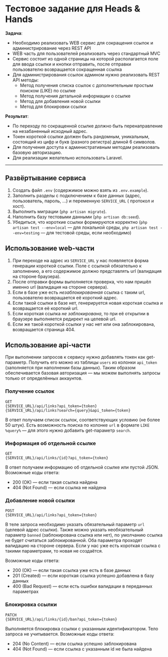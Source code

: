 # Тестовое задание для Heads & Hands

**Задача**:

- Необходимо реализовать WEB сервис для сокращения ссылок и администрирование через REST API
- WEB часть для пользователей реализовать через стандартный MVC
- Сервис состоит из одной страницы на которой располагается поле для ввода ссылки и кнопки отправить, после отправки
  пользователю возвращается сокращенная ссылка
- Для администрирования ссылок админом нужно реализовать REST API методы:
    - Метод получения списка ссылок с дополнительным простым поиском (LIKE) по ссылке
    - Метод получения детальной информации о ссылке
    - Метод для добавления новой ссылки
    - Метод для блокировки ссылки

**Результат**:

- По переходу по сокращенной ссылке должно быть перенаправление на незабаненный исходный адрес.
- Токен короткой ссылки должен быть рандомным, уникальным, состоящий из цифр и букв (разного регистра) длиной 6
  символов.
- Для получения доступа к административным методам реализовать базовую авторизацию.
- Для реализации желательно использовать Laravel.

---

## Развёртывание сервиса

1. Создать файл `.env` (содержимое можно взять из `.env.example`).
2. Заполнить разделы с подключением к базе данных (адрес, пользователь, пароль, ...) и переменную `SERVICE_URL` (
   протокол и хост).
3. Выполнить миграции (`php artisan migrate`).
4. Наполнить базу тестовыми данными (`php artisan db:seed`).
5. Убедиться, что короткие ссылки формируются корректно (`php artisan test --env=local` &mdash; для локальной
   среды, `php artisan test --env=testing` &mdash; для тестовой среды, если необходимо)

## Использование web-части

1. При переходе на адрес из `SERVICE_URL` у нас появляется форма генерации короткой ссылки. Поле с ссылкой обязательно к
   заполнению, а его содержимое должно представлять url (валидация на стороне браузера).
2. После отправки формы выполняется проверка, что нам пришёл именно url (валидация на стороне сервера).
3. Если в базе уже есть _незаблокированная_ ссылка с таким url, пользователю возвращается её короткий адрес.
4. Если такой ссылки в базе нет, генерируется новая короткая ссылка и возвращается её короткий url.
5. Если короткая ссылка _не заблокирована_, то при её открытии в браузере выполняется редирект на целевой url.
6. Если же такой короткой ссылки у нас нет или она заблокирована, возвращается страница 404.

## Использование api-части

При выполнении запросов к сервису нужно добавлять токен как get-параметр. Получить его можно из таблицы `users` из
колонки `api_token` (заполняется при наполнении базы данных). Таким образом обеспечивается базовая авторизация &mdash;
мы можем выполнять запросы только от определённых аккаунтов.

### Получение ссылок

    GET
    {SERVICE_URL}/api/links?api_token={token}
    {SERVICE_URL}/api/links?search={query}&api_token={token}

В ответ получаем список ссылок, соответствующих условию (не более 50 штук). Есть возможность поиска по колонке `url` в
формате `LIKE %query%` &mdash; для этого нужно добавить get-параметр `search`.

### Информация об отдельной ссылке

    GET
    {SERVICE_URL}/api/links/{id}?api_token={token}

В ответ получаем информацию об отдельной ссылке или пустой JSON. Возможные коды ответа:

- 200 (OK) &mdash; если такая ссылка найдена
- 404 (Not Found) &mdash; если ссылка не найдена

### Добавление новой ссылки

    POST
    {SERVICE_URL}/api/links?api_token={token}

В теле запроса необходимо указать обязательный параметр `url` (целевой адрес ссылки). Также можно указать необязательный
параметр `banned` (заблокирована ссылка или нет), по умолчанию ссылка не будет считаться заблокированной. Оба параметра
проходят валидацию на стороне сервера. Если у нас уже есть короткая ссылка с такими параметрами, то новая не создаётся.

Возможные коды ответа:

- 200 (OK) &mdash; если такая ссылка уже есть в базе данных
- 201 (Created) &mdash; если короткая ссылка успешно добавлена в базу данных
- 400 (Bad Request) &mdash; если есть ошибки валидации в переданных параметрах

### Блокировка ссылки

    PATCH
    {SERVICE_URL}/api/links/{id}/ban?api_token={token}

Выполняется блокировка ссылки с указанным идентификатором. Тело запроса не учитывается. Возможные коды ответа:

- 204 (No Content) &mdash; если ссылка успешно заблокирована
- 404 (Not Found) &mdash; если ссылка с указанным id не была найдена

